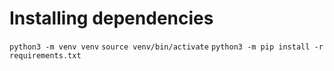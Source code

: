 # Installing dependencies

`python3 -m venv venv`
`source venv/bin/activate`
`python3 -m pip install -r requirements.txt`
